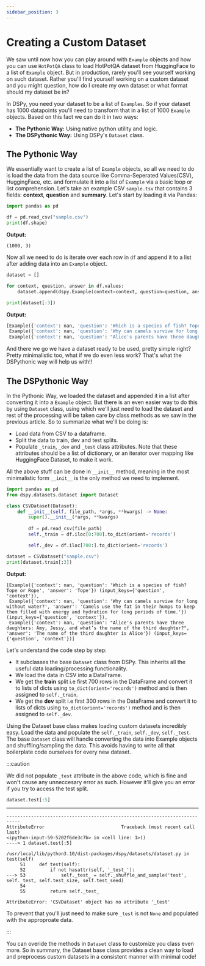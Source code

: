 ```yaml
---
sidebar_position: 3
---
```


# Creating a Custom Dataset

We saw until now how you can play around with `Example` objects and how you can use `HotPotQA` class to load HotPotQA dataset from HuggingFace to a list of `Example` object. But in production, rarely you'll see yourself working on such dataset. Rather you'll find yourself working on a custom dataset and you might question, how do I create my own dataset or what format should my dataset be in?

In DSPy, you need your dataset to be a list of `Examples`. So if your dataset has 1000 datapoints you'll need to transform that in a list of 1000 `Example` objects. Based on this fact we can do it in two ways:

* **The Pythonic Way:** Using native python utility and logic.
* **The DSPythonic Way:** Using DSPy's `Dataset` class.

## The Pythonic Way

We essentially want to create a list of `Example` objects, so all we need to do is load the data from the data source like Comma-Seperated Values(CSV), HuggingFace, etc. and formulate it into a list of `Example` via a basic loop or list comprehension. Let's take an example CSV `sample.tsv` that contains 3 fields: **context**, **question** and **summary**. Let's start by loading it via Pandas:

```python
import pandas as pd

df = pd.read_csv("sample.csv")
print(df.shape)
```
**Output:**
```text
(1000, 3)
```

Now all we need to do is iterate over each row in `df` and append it to a list after adding data into an `Example` object.

```python
dataset = []

for context, question, answer in df.values:
    dataset.append(dspy.Example(context=context, question=question, answer=answer).with_inputs("context", "question"))

print(dataset[:3])
```
**Output:**
```python
[Example({'context': nan, 'question': 'Which is a species of fish? Tope or Rope', 'answer': 'Tope'}) (input_keys={'question', 'context'}),
 Example({'context': nan, 'question': 'Why can camels survive for long without water?', 'answer': 'Camels use the fat in their humps to keep them filled with energy and hydration for long periods of time.'}) (input_keys={'question', 'context'}),
 Example({'context': nan, 'question': "Alice's parents have three daughters: Amy, Jessy, and what’s the name of the third daughter?", 'answer': 'The name of the third daughter is Alice'}) (input_keys={'question', 'context'})]
```

And there we go we have a dataset ready to be used, pretty simple right? Pretty minimalistic too, what if we do even less work? That's what the DSPythonic way will help us with!!

## The DSPythonic Way

In the Pythonic Way, we loaded the dataset and appended it in a list after converting it into a `Example` object. But there is an even easier way to do this by using `Dataset` class, using which we'll just need to load the dataset and rest of the processing will be taken care by class methods as we saw in the previous article. So to summarize what we'll be doing is:

* Load data from CSV to a dataframe.
* Split the data to train, dev and test splits.
* Populate `_train`, `_dev` and `_test` class attributes. Note that these attributes should be a list of dictionary, or an iterator over mapping like HuggingFace Dataset, to make it work.

All the above stuff can be done in `__init__` method, meaning in the most minimalistic form `__init__` is the only method we need to implement.

```python
import pandas as pd
from dspy.datasets.dataset import Dataset

class CSVDataset(Dataset):
    def __init__(self, file_path, *args, **kwargs) -> None:
        super().__init__(*args, **kwargs)
        
        df = pd.read_csv(file_path)
        self._train = df.iloc[0:700].to_dict(orient='records')

        self._dev = df.iloc[700:].to_dict(orient='records')

dataset = CSVDataset("sample.csv")
print(dataset.train[:3])
```
**Output:**
```text
[Example({'context': nan, 'question': 'Which is a species of fish? Tope or Rope', 'answer': 'Tope'}) (input_keys={'question', 'context'}),
 Example({'context': nan, 'question': 'Why can camels survive for long without water?', 'answer': 'Camels use the fat in their humps to keep them filled with energy and hydration for long periods of time.'}) (input_keys={'question', 'context'}),
 Example({'context': nan, 'question': "Alice's parents have three daughters: Amy, Jessy, and what’s the name of the third daughter?", 'answer': 'The name of the third daughter is Alice'}) (input_keys={'question', 'context'})]
```

Let's understand the code step by step:

* It subclasses the base `Dataset` class from DSPy. This inherits all the useful data loading/processing functionality.
* We load the data in CSV into a DataFrame.
* We get the **train** split i.e first 700 rows in the DataFrame and convert it to lists of dicts using `to_dict(orient='records')` method and is then assigned to `self._train`.
* We get the **dev** split i.e first 300 rows in the DataFrame and convert it to lists of dicts using `to_dict(orient='records')` method and is then assigned to `self._dev`.

Using the Dataset base class makes loading custom datasets incredibly easy. Load the data and populate the `self._train`, `self._dev`, `self._test`. The base `Dataset` class will handle converting the data into Example objects and shuffling/sampling the data. This avoids having to write all that boilerplate code ourselves for every new dataset.

:::caution

We did not populate `_test` attribute in the above code, which is fine and won't cause any unneccesary error as such. However it'll give you an error if you try to access the test split.

```python
dataset.test[:5]
```
****
```text
---------------------------------------------------------------------------
AttributeError                            Traceback (most recent call last)
<ipython-input-59-5202f6de3c7b> in <cell line: 1>()
----> 1 dataset.test[:5]

/usr/local/lib/python3.10/dist-packages/dspy/datasets/dataset.py in test(self)
     51     def test(self):
     52         if not hasattr(self, '_test_'):
---> 53             self._test_ = self._shuffle_and_sample('test', self._test, self.test_size, self.test_seed)
     54 
     55         return self._test_

AttributeError: 'CSVDataset' object has no attribute '_test'
```

To prevent that you'll just need to make sure `_test` is not `None` and populated with the approproate data.

:::

You can overide the methods in `Dataset` class to customize you class even more. So in summary, the Dataset base class provides a clean way to load and preprocess custom datasets in a consistent manner with minimal code!
